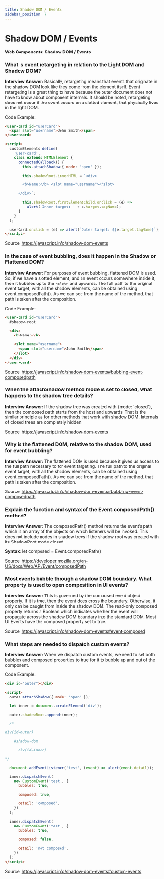 ```yaml
---
title: Shadow DOM / Events
sidebar_position: 7
---
```


# Shadow DOM / Events

**Web Components: Shadow DOM / Events**

<head>
  <title>Shadow DOM / Events - JavaScript Interview Questions & Answers</title>
  <meta charSet="utf-8" />
</head>

### What is event retargeting in relation to the Light DOM and Shadow DOM?

**Interview Answer:** Basically, retargeting means that events that originate in the shadow DOM look like they come from the element itself. Event retargeting is a great thing to have because the outer document does not have to know about component internals. It should be noted, retargeting does not occur if the event occurs on a slotted element, that physically lives in the light DOM.

Code Example:

```html
<user-card id="userCard">
  <span slot="username">John Smith</span>
</user-card>

<script>
  customElements.define(
    'user-card',
    class extends HTMLElement {
      connectedCallback() {
        this.attachShadow({ mode: 'open' });

        this.shadowRoot.innerHTML = `<div>

        <b>Name:</b> <slot name="username"></slot>

      </div>`;

        this.shadowRoot.firstElementChild.onclick = (e) =>
          alert('Inner target: ' + e.target.tagName);
      }
    }
  );

  userCard.onclick = (e) => alert(`Outer target: ${e.target.tagName}`);
</script>
```

Source: <https://javascript.info/shadow-dom-events>

### In the case of event bubbling, does it happen in the Shadow or Flattened DOM?

**Interview Answer:** For purposes of event bubbling, flattened DOM is used. So, if we have a slotted element, and an event occurs somewhere inside it, then it bubbles up to the `<slot>` and upwards. The full path to the original event target, with all the shadow elements, can be obtained using event.composedPath(). As we can see from the name of the method, that path is taken after the composition.

Code Example:

```html
<user-card id="userCard">
  #shadow-root

  <div>
    <b>Name:</b>

    <slot name="username">
      <span slot="username">John Smith</span>
    </slot>
  </div>
</user-card>
```

Source: <https://javascript.info/shadow-dom-events#bubbling-event-composedpath>

### When the attachShadow method mode is set to closed, what happens to the shadow tree details?

**Interview Answer:** If the shadow tree was created with {mode: 'closed'}, then the composed path starts from the host and upwards. That is the similar principle as for other methods that work with shadow DOM. Internals of closed trees are completely hidden.

Source: <https://javascript.info/shadow-dom-events>

### Why is the flattened DOM, relative to the shadow DOM, used for event bubbling?

**Interview Answer:** The flattened DOM is used because it gives us access to the full path necessary to for event targeting. The full path to the original event target, with all the shadow elements, can be obtained using event.composedPath(). As we can see from the name of the method, that path is taken after the composition.

Source: <https://javascript.info/shadow-dom-events#bubbling-event-composedpath>

### Explain the function and syntax of the Event.composedPath() method?

**Interview Answer:** The composedPath() method returns the event’s path which is an array of the objects on which listeners will be invoked. This does not include nodes in shadow trees if the shadow root was created with its ShadowRoot.mode closed.

**Syntax:** let composed = Event.composedPath()

Source: <https://developer.mozilla.org/en-US/docs/Web/API/Event/composedPath>

### Most events bubble through a shadow DOM boundary. What property is used to open composition in UI events?

**Interview Answer:** This is governed by the composed event object property. If it is true, then the event does cross the boundary. Otherwise, it only can be caught from inside the shadow DOM. The read-only composed property returns a Boolean which indicates whether the event will propagate across the shadow DOM boundary into the standard DOM. Most UI Events have the composed property set to true.

Source: <https://javascript.info/shadow-dom-events#event-composed>

### What steps are needed to dispatch custom events?

**Interview Answer:** When we dispatch custom events, we need to set both bubbles and composed properties to true for it to bubble up and out of the component.

Code Example:

```html
<div id="outer"></div>

<script>
  outer.attachShadow({ mode: 'open' });

  let inner = document.createElement('div');

  outer.shadowRoot.append(inner);

  /*

div(id=outer)

    #shadow-dom

      div(id=inner)

*/

  document.addEventListener('test', (event) => alert(event.detail));

  inner.dispatchEvent(
    new CustomEvent('test', {
      bubbles: true,

      composed: true,

      detail: 'composed',
    })
  );

  inner.dispatchEvent(
    new CustomEvent('test', {
      bubbles: true,

      composed: false,

      detail: 'not composed',
    })
  );
</script>
```

Source: <https://javascript.info/shadow-dom-events#custom-events>
